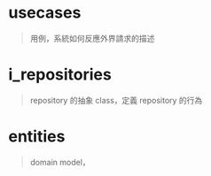 # usecases

> 用例，系統如何反應外界請求的描述

# i_repositories

> repository 的抽象 class，定義 repository 的行為

# entities

> domain model，
